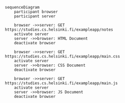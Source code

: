 <!-- This sequence diagrams depicts for the creation of new notes on page https://studies.cs.helsinki.fi/exampleapp/notes-->
```mermaid
sequenceDiagram
    participant browser
    participant server

    browser ->>server: GET https://studies.cs.helsinki.fi/exampleapp/notes
    activate server
    server ->>browser: HTML Document
    deactivate browser

    browser ->>server: GET https://studies.cs.helsinki.fi/exampleapp/main.css
    activate server
    server ->>browser: CSS Document 
    deactivate browser

    browser ->>server: GET https://studies.cs.helsinki.fi/exampleapp/main.js
    activate server
    server ->>browser: JS Document 
    deactivate browser
    

``` 


